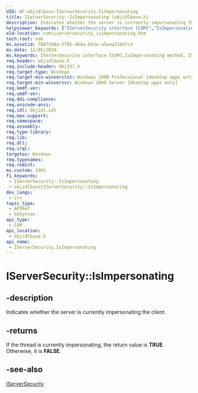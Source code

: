 ```yaml
---
UID: NF:objidlbase.IServerSecurity.IsImpersonating
title: IServerSecurity::IsImpersonating (objidlbase.h)
description: Indicates whether the server is currently impersonating the client.
helpviewer_keywords: ["IServerSecurity interface [COM]","IsImpersonating method","IServerSecurity.IsImpersonating","IServerSecurity::IsImpersonating","IsImpersonating","IsImpersonating method [COM]","IsImpersonating method [COM]","IServerSecurity interface","_com_iserversecurity_isimpersonating","com.iserversecurity_isimpersonating","objidlbase/IServerSecurity::IsImpersonating"]
old-location: com\iserversecurity_isimpersonating.htm
tech.root: com
ms.assetid: f847348a-1785-4b4a-b43e-a5eea21847c4
ms.date: 12/05/2018
ms.keywords: IServerSecurity interface [COM],IsImpersonating method, IServerSecurity.IsImpersonating, IServerSecurity::IsImpersonating, IsImpersonating, IsImpersonating method [COM], IsImpersonating method [COM],IServerSecurity interface, _com_iserversecurity_isimpersonating, com.iserversecurity_isimpersonating, objidlbase/IServerSecurity::IsImpersonating
req.header: objidlbase.h
req.include-header: ObjIdl.h
req.target-type: Windows
req.target-min-winverclnt: Windows 2000 Professional [desktop apps only]
req.target-min-winversvr: Windows 2000 Server [desktop apps only]
req.kmdf-ver: 
req.umdf-ver: 
req.ddi-compliance: 
req.unicode-ansi: 
req.idl: ObjIdl.idl
req.max-support: 
req.namespace: 
req.assembly: 
req.type-library: 
req.lib: 
req.dll: 
req.irql: 
targetos: Windows
req.typenames: 
req.redist: 
ms.custom: 19H1
f1_keywords:
 - IServerSecurity::IsImpersonating
 - objidlbase/IServerSecurity::IsImpersonating
dev_langs:
 - c++
topic_type:
 - APIRef
 - kbSyntax
api_type:
 - COM
api_location:
 - objidlbase.h
api_name:
 - IServerSecurity.IsImpersonating
---
```


# IServerSecurity::IsImpersonating


## -description

Indicates whether the server is currently impersonating the client.



## -returns

If the thread is currently impersonating, the return value is <b>TRUE</b>. Otherwise, it is <b>FALSE</b>.

## -see-also

<a href="/windows/desktop/api/objidl/nn-objidl-iserversecurity">IServerSecurity</a>
